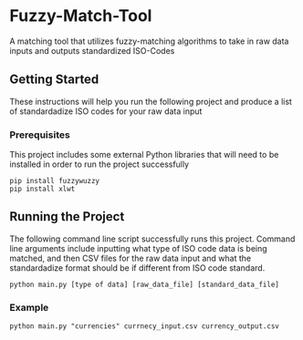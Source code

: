 # Fuzzy-Match-Tool
A matching tool that utilizes fuzzy-matching algorithms to take in raw data inputs and outputs standardized ISO-Codes

## Getting Started
These instructions will help you run the following project and produce a list of standardadize ISO codes for your raw data input

### Prerequisites
This project includes some external Python libraries that will need to be installed in order to run the project successfully

```
pip install fuzzywuzzy
pip install xlwt
```

## Running the Project
The following command line script successfully runs this project. Command line arguments include inputting what type of ISO code data is being matched, and then CSV files for the raw data input and what the standardadize format should be if different from ISO code standard.
```
python main.py [type of data] [raw_data_file] [standard_data_file]
```

### Example
```
python main.py "currencies" currnecy_input.csv currency_output.csv
```

